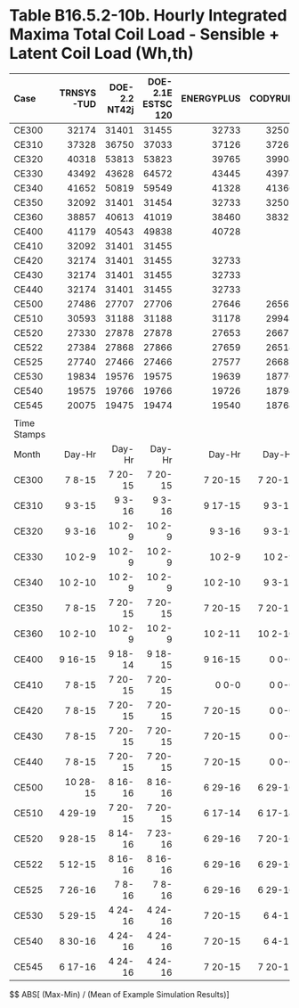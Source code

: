 # Table B16.5.2-10b. Hourly Integrated Maxima Total Coil Load - Sensible + Latent Coil Load  (Wh,th)
| Case        | TRNSYS-TUD | DOE-2.2 NT42j | DOE-2.1E ESTSC 120 | ENERGYPLUS | CODYRUN | HOT3000 |     |   Min |   Max |  Mean | Dev % $$ |     | TEST 0.0.0 | 
|:----------- | ----------:| -------------:| ------------------:| ----------:| -------:| -------:| ---:| -----:| -----:| -----:| --------:| ---:| ----------:| 
| CE300       |      32174 |         31401 |              31455 |      32733 |   32502 |   32072 |     | 31401 | 32733 | 32056 |      4.2 |     |      31455 | 
| CE310       |      37328 |         36750 |              37033 |      37126 |   37261 |   36991 |     | 36750 | 37328 | 37082 |      1.6 |     |      37033 | 
| CE320       |      40318 |         53813 |              53823 |      39765 |   39904 |   39920 |     | 39765 | 53823 | 44590 |     31.5 |     |      53823 | 
| CE330       |      43492 |         43628 |              64572 |      43445 |   43978 |   42415 |     | 42415 | 64572 | 46922 |     47.2 |     |      64572 | 
| CE340       |      41652 |         50819 |              59549 |      41328 |   41366 |   41132 |     | 41132 | 59549 | 45974 |     40.1 |     |      59549 | 
| CE350       |      32092 |         31401 |              31454 |      32733 |   32502 |   32077 |     | 31401 | 32733 | 32043 |      4.2 |     |      31454 | 
| CE360       |      38857 |         40613 |              41019 |      38460 |   38322 |   38451 |     | 38322 | 41019 | 39287 |      6.9 |     |      41019 | 
| CE400       |      41179 |         40543 |              49838 |      40728 |         |   40774 |     | 40543 | 49838 | 42612 |     21.8 |     |      49838 | 
| CE410       |      32092 |         31401 |              31455 |            |         |   32073 |     | 31401 | 32092 | 31755 |      2.2 |     |      31455 | 
| CE420       |      32174 |         31401 |              31455 |      32733 |         |   32072 |     | 31401 | 32733 | 31967 |      4.2 |     |      31455 | 
| CE430       |      32174 |         31401 |              31455 |      32733 |         |   32072 |     | 31401 | 32733 | 31967 |      4.2 |     |      31455 | 
| CE440       |      32174 |         31401 |              31455 |      32733 |         |   31777 |     | 31401 | 32733 | 31908 |      4.2 |     |      31455 | 
| CE500       |      27486 |         27707 |              27706 |      27646 |   26567 |   27555 |     | 26567 | 27707 | 27444 |      4.2 |     |      27706 | 
| CE510       |      30593 |         31188 |              31188 |      31178 |   29948 |   31097 |     | 29948 | 31188 | 30865 |      4.0 |     |      31188 | 
| CE520       |      27330 |         27878 |              27878 |      27653 |   26675 |   28343 |     | 26675 | 28343 | 27626 |      6.0 |     |      27878 | 
| CE522       |      27384 |         27868 |              27866 |      27659 |   26514 |   27636 |     | 26514 | 27868 | 27488 |      4.9 |     |      27866 | 
| CE525       |      27740 |         27466 |              27466 |      27577 |   26683 |   27462 |     | 26683 | 27740 | 27399 |      3.9 |     |      27466 | 
| CE530       |      19834 |         19576 |              19575 |      19639 |   18776 |   19626 |     | 18776 | 19834 | 19504 |      5.4 |     |      19575 | 
| CE540       |      19575 |         19766 |              19766 |      19726 |   18794 |   19799 |     | 18794 | 19799 | 19571 |      5.1 |     |      19766 | 
| CE545       |      20075 |         19475 |              19474 |      19540 |   18764 |   19497 |     | 18764 | 20075 | 19471 |      6.7 |     |      19474 | 
|             | 
| Time Stamps | 
| Month       |     Day-Hr |        Day-Hr |             Day-Hr |     Day-Hr |  Day-Hr |  Day-Hr |     |       |       |       |          |     |     Day-Hr | 
| CE300       |     7 8-15 |       7 20-15 |            7 20-15 |    7 20-15 | 7 20-15 | 7 20-15 |     |       |       |       |          |     |    7 20-15 | 
| CE310       |     9 3-15 |        9 3-16 |             9 3-16 |    9 17-15 |  9 3-15 |  9 3-16 |     |       |       |       |          |     |     9 3-16 | 
| CE320       |     9 3-16 |        10 2-9 |             10 2-9 |     9 3-16 |  9 3-16 |  9 3-16 |     |       |       |       |          |     |     10 2-9 | 
| CE330       |     10 2-9 |        10 2-9 |             10 2-9 |     10 2-9 |  10 2-9 | 7 10-11 |     |       |       |       |          |     |     10 2-9 | 
| CE340       |    10 2-10 |        10 2-9 |             10 2-9 |    10 2-10 |  9 3-15 |  9 3-16 |     |       |       |       |          |     |     10 2-9 | 
| CE350       |     7 8-15 |       7 20-15 |            7 20-15 |    7 20-15 | 7 20-15 | 7 20-15 |     |       |       |       |          |     |    7 20-15 | 
| CE360       |    10 2-10 |        10 2-9 |             10 2-9 |    10 2-11 | 10 2-10 | 10 2-10 |     |       |       |       |          |     |     10 2-9 | 
| CE400       |    9 16-15 |       9 18-14 |            9 18-15 |    9 16-15 |   0 0-0 | 9 16-14 |     |       |       |       |          |     |    9 18-15 | 
| CE410       |     7 8-15 |       7 20-15 |            7 20-15 |      0 0-0 |   0 0-0 | 7 20-15 |     |       |       |       |          |     |    7 20-15 | 
| CE420       |     7 8-15 |       7 20-15 |            7 20-15 |    7 20-15 |   0 0-0 | 7 20-15 |     |       |       |       |          |     |    7 20-15 | 
| CE430       |     7 8-15 |       7 20-15 |            7 20-15 |    7 20-15 |   0 0-0 | 7 20-15 |     |       |       |       |          |     |    7 20-15 | 
| CE440       |     7 8-15 |       7 20-15 |            7 20-15 |    7 20-15 |   0 0-0 |  7 8-16 |     |       |       |       |          |     |    7 20-15 | 
| CE500       |   10 28-15 |       8 16-16 |            8 16-16 |    6 29-16 | 6 29-16 | 6 29-15 |     |       |       |       |          |     |    8 16-16 | 
| CE510       |    4 29-19 |       7 20-15 |            7 20-15 |    6 17-14 | 6 17-14 | 6 17-13 |     |       |       |       |          |     |    7 20-15 | 
| CE520       |    9 28-15 |       8 14-16 |            7 23-16 |    6 29-16 | 7 20-16 | 5 23-15 |     |       |       |       |          |     |    7 23-16 | 
| CE522       |    5 12-15 |       8 16-16 |            8 16-16 |    6 29-16 | 6 29-16 | 6 29-15 |     |       |       |       |          |     |    8 16-16 | 
| CE525       |    7 26-16 |        7 8-16 |             7 8-16 |    6 29-16 | 6 29-16 | 6 29-15 |     |       |       |       |          |     |     7 8-16 | 
| CE530       |    5 29-15 |       4 24-16 |            4 24-16 |    7 20-15 |  6 4-15 |  7 8-15 |     |       |       |       |          |     |    4 24-16 | 
| CE540       |    8 30-16 |       4 24-16 |            4 24-16 |    7 20-15 |  6 4-15 | 8 16-15 |     |       |       |       |          |     |    4 24-16 | 
| CE545       |    6 17-16 |       4 24-16 |            4 24-16 |    7 20-15 | 7 20-15 |  6 4-15 |     |       |       |       |          |     |    4 24-16 | 

$$ ABS[ (Max-Min) / (Mean of Example Simulation Results)]



